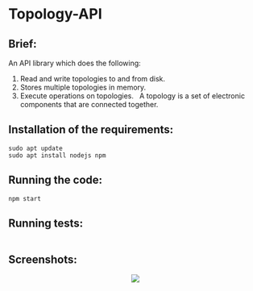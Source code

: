 # Topology-API

## Brief:

‌An‌ ‌API‌ ‌library‌ ‌which‌ ‌does‌ ‌the‌ ‌following:‌ ‌
1. Read‌ ‌and‌ ‌write‌ ‌topologies‌ ‌to‌ ‌and‌ ‌from‌ ‌disk.‌ ‌
2. Stores‌ ‌multiple‌ ‌topologies‌ ‌in‌ ‌memory.‌ ‌
3. Execute‌ ‌operations‌ ‌on‌ ‌topologies.‌ ‌
‌
A‌ ‌topology‌ ‌is‌ ‌a‌ ‌set‌ ‌of‌ ‌electronic‌ ‌components‌ ‌that‌ ‌are‌ ‌connected‌ ‌together.‌

## Installation of the requirements:

```
sudo apt update 
sudo apt install nodejs npm
```

## Running the code:

```
npm start
```

## Running tests:

```
```
## Screenshots:

<div >
  <p align="center">
    <img src="./Screenshots/1.png">
   
  </p>
  </div>